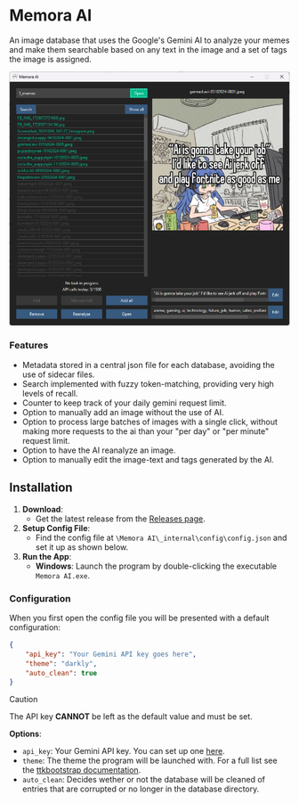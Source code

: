 # Memora AI

An image database that uses the Google's Gemini AI to analyze your memes and make them searchable based on any text in the image and a set of tags the image is assigned.

![screenshot](resources/app_screenshot.png)

### Features
- Metadata stored in a central json file for each database, avoiding the use of sidecar files.
- Search implemented with fuzzy token-matching, providing very high levels of recall.
- Counter to keep track of your daily gemini request limit.
- Option to manually add an image without the use of AI.
- Option to process large batches of images with a single click, without making more requests to the ai than your "per day" or "per minute" request limit.
- Option to have the AI reanalyze an image.
- Option to manually edit the image-text and tags generated by the AI.

## Installation
1. **Download**: 
    - Get the latest release from the [Releases page](https://github.com/OliviaJespersen/Memora-AI/releases).
2. **Setup Config File**:
    - Find the config file at `\Memora AI\_internal\config\config.json` and set it up as shown below.
3. **Run the App**: 
    - **Windows**: Launch the program by double-clicking the executable `Memora AI.exe`. 

### Configuration
When you first open the config file you will be presented with a default configuration:
```json
{
    "api_key": "Your Gemini API key goes here",
    "theme": "darkly",
    "auto_clean": true
}
```
> [!CAUTION]
> The API key **CANNOT** be left as the default value and must be set.

**Options**:
- `api_key`: Your Gemini API key. You can set up one [here](https://aistudio.google.com/apikey).
- `theme`: The theme the program will be launched with. For a full list see the [ttkbootstrap documentation](https://ttkbootstrap.readthedocs.io/en/latest/themes/).
- `auto_clean`: Decides wether or not the database will be cleaned of entries that are corrupted or no longer in the database directory.
